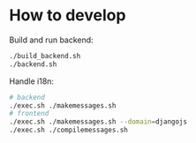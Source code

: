 # How to develop

Build and run backend:

```bash
./build_backend.sh
./backend.sh
```

Handle i18n:

```bash
# backend
./exec.sh ./makemessages.sh
# frontend
./exec.sh ./makemessages.sh --domain=djangojs
./exec.sh ./compilemessages.sh
```

